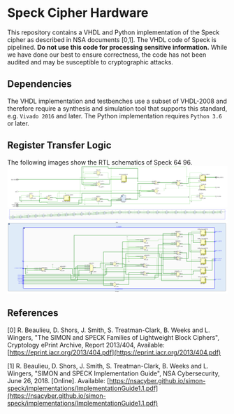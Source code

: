 # Speck Cipher Hardware
This repository contains a VHDL and Python implementation of the Speck cipher as described in NSA documents [0,1]. The VHDL code of Speck is pipelined.
**Do not use this code for processing sensitive information.** While we have done our best to ensure correctness, the code has not been audited and may be susceptible to cryptographic attacks.

## Dependencies
The VHDL implementation and testbenches use a subset of VHDL-2008 and therefore require a synthesis and simulation tool that supports this standard, e.g. `Vivado 2016` and later. The Python implementation requires `Python 3.6` or later.

## Register Transfer Logic
The following images show the RTL schematics of Speck 64 96.
![CTR Mode](./imgs/ctr_rtl_schematic.svg)
![Encryption Pipeline](./imgs/encryption_pipeline_rtl_schematic.svg)
![Encryption Round](./imgs/encryption_round_rtl_schematic.svg)

## References
[0] R. Beaulieu, D. Shors, J. Smith, S. Treatman-Clark, B. Weeks and L. Wingers,
    "The SIMON and SPECK Families of Lightweight Block Ciphers", Cryptology ePrint Archive, Report 2013/404,
    Available: [https://eprint.iacr.org/2013/404.pdf](https://eprint.iacr.org/2013/404.pdf)

[1] R. Beaulieu, D. Shors, J. Smith, S. Treatman-Clark, B. Weeks and L. Wingers,
    "SIMON and SPECK Implementation Guide", NSA Cybersecurity, June 26, 2018. [Online].
    Available: [https://nsacyber.github.io/simon-speck/implementations/ImplementationGuide1.1.pdf](https://nsacyber.github.io/simon-speck/implementations/ImplementationGuide1.1.pdf) 